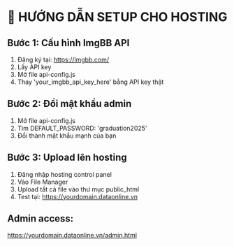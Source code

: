# 🚀 HƯỚNG DẪN SETUP CHO HOSTING 
 
## Bước 1: Cấu hình ImgBB API 
1. Đăng ký tại: https://imgbb.com/ 
2. Lấy API key 
3. Mở file api-config.js 
4. Thay 'your_imgbb_api_key_here' bằng API key thật 
 
## Bước 2: Đổi mật khẩu admin 
1. Mở file api-config.js 
2. Tìm DEFAULT_PASSWORD: 'graduation2025' 
3. Đổi thành mật khẩu mạnh của bạn 
 
## Bước 3: Upload lên hosting 
1. Đăng nhập hosting control panel 
2. Vào File Manager 
3. Upload tất cả file vào thư mục public_html 
4. Test tại: https://yourdomain.dataonline.vn 
 
## Admin access: 
https://yourdomain.dataonline.vn/admin.html 
